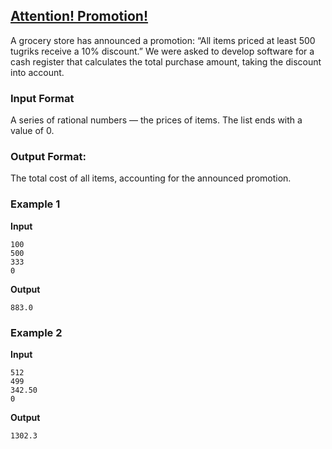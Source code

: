 ## [Attention! Promotion!](../../../solutions/2.3/23_e.py)

A grocery store has announced a promotion: “All items priced at least 500 tugriks receive a 10% discount.”
We were asked to develop software for a cash register that calculates the total purchase amount, taking the discount into account.

### Input Format

A series of rational numbers — the prices of items. The list ends with a value of 0.

### Output Format:

The total cost of all items, accounting for the announced promotion.

### Example 1

__Input__
```plaintext
100
500
333
0
```

__Output__
```plaintext
883.0
```

### Example 2

__Input__
```plaintext
512
499
342.50
0
```

__Output__
```plaintext
1302.3
```